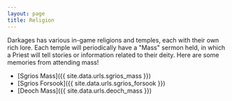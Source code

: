 ```yaml
---
layout: page
title: Religion
---
```


Darkages has various in-game religions and temples, each with their own rich lore. Each temple will periodically have a "Mass" sermon held, in which a Priest will tell stories or information related to their deity. Here are some memories from attending mass!

- [Sgrios Mass]({{ site.data.urls.sgrios_mass }})
- [Sgrios Forsook]({{ site.data.urls.sgrios_forsook }})
- [Deoch Mass]({{ site.data.urls.deoch_mass }})

